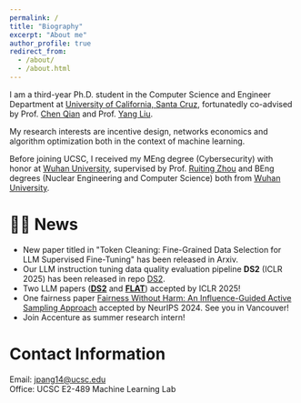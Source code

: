 ```yaml
---
permalink: /
title: "Biography"
excerpt: "About me"
author_profile: true
redirect_from: 
  - /about/
  - /about.html
---
```


I am a third-year Ph.D. student in the Computer Science and Engineer Department at [University of California, Santa Cruz](https://www.ucsc.edu/), fortunatedly co-advised by Prof. [Chen Qian](https://users.soe.ucsc.edu/~qian/) and Prof. [Yang Liu](http://www.yliuu.com/). 

My research interests are incentive design, networks economics and algorithm optimization both in the context of machine learning. 

Before joining UCSC, I received my MEng degree (Cybersecurity) with honor at [Wuhan University](https://www.whu.edu.cn/), supervised by Prof. [Ruiting Zhou](https://ruitingzhou.wordpress.com/) and BEng degrees (Nuclear Engineering and Computer Science) both from [Wuhan University](https://www.whu.edu.cn/).


🎉🎉 **News**
========
- New paper titled in "Token Cleaning: Fine-Grained Data Selection for LLM Supervised Fine-Tuning" has been released in Arxiv.
- Our LLM instruction tuning data quality evaluation pipeline **DS2** (ICLR 2025) has been released in repo [DS2](https://github.com/UCSC-REAL/DS2).
- Two LLM papers ([**DS2**](https://arxiv.org/abs/2410.10877) and [**FLAT**](https://arxiv.org/abs/2410.11143)) accepted by ICLR 2025!
- One fairness paper [Fairness Without Harm: An Influence-Guided Active Sampling Approach](https://arxiv.org/abs/2402.12789) accepted by NeurIPS 2024. See you in Vancouver!
- Join Accenture as summer research intern!



Contact Information
======
Email: jpang14@ucsc.edu     
Office: UCSC E2-489 Machine Learning Lab
